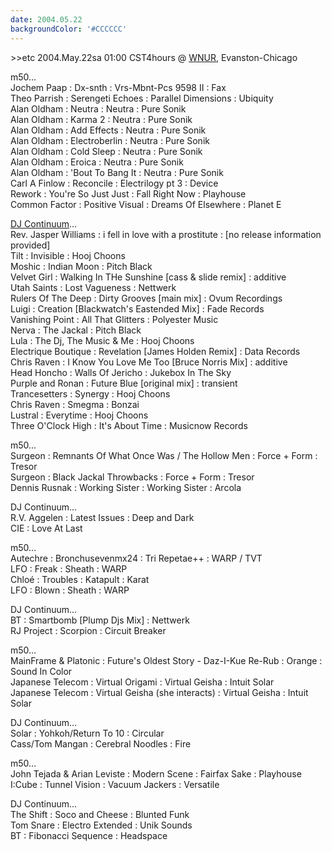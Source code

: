 ```yaml
---
date: 2004.05.22
backgroundColor: '#CCCCCC'
---
```


\>>etc 2004.May.22sa 01:00 CST4hours @ [WNUR](http://www.wnur.org/), Evanston-Chicago  

m50...  
Jochem Paap : Dx-snth : Vrs-Mbnt-Pcs 9598 II : Fax  
Theo Parrish : Serengeti Echoes : Parallel Dimensions : Ubiquity  
Alan Oldham : Neutra : Neutra : Pure Sonik  
Alan Oldham : Karma 2 : Neutra : Pure Sonik  
Alan Oldham : Add Effects : Neutra : Pure Sonik  
Alan Oldham : Electroberlin : Neutra : Pure Sonik  
Alan Oldham : Cold Sleep : Neutra : Pure Sonik  
Alan Oldham : Eroica : Neutra : Pure Sonik  
Alan Oldham : 'Bout To Bang It : Neutra : Pure Sonik  
Carl A Finlow : Reconcile : Electrilogy pt 3 : Device  
Rework : You're So Just Just : Fall Right Now : Playhouse  
Common Factor : Positive Visual : Dreams Of Elsewhere : Planet E  

[DJ Continuum](http://patrick.wcks.org/)...  
Rev. Jasper Williams : i fell in love with a prostitute : \[no release information provided\]  
Tilt : Invisible : Hooj Choons  
Moshic : Indian Moon : Pitch Black  
Velvet Girl : Walking In THe Sunshine \[cass & slide remix\] : additive  
Utah Saints : Lost Vagueness : Nettwerk  
Rulers Of The Deep : Dirty Grooves \[main mix\] : Ovum Recordings  
Luigi : Creation \[Blackwatch's Eastended Mix\] : Fade Records  
Vanishing Point : All That Glitters : Polyester Music  
Nerva : The Jackal : Pitch Black  
Lula : The Dj, The Music & Me : Hooj Choons  
Electrique Boutique : Revelation \[James Holden Remix\] : Data Records  
Chris Raven : I Know You Love Me Too \[Bruce Norris Mix\] : additive  
Head Honcho : Walls Of Jericho : Jukebox In The Sky  
Purple and Ronan : Future Blue \[original mix\] : transient  
Trancesetters : Synergy : Hooj Choons  
Chris Raven : Smegma : Bonzai  
Lustral : Everytime : Hooj Choons  
Three O'Clock High : It's About Time : Musicnow Records  

m50...  
Surgeon : Remnants Of What Once Was / The Hollow Men : Force + Form : Tresor  
Surgeon : Black Jackal Throwbacks : Force + Form : Tresor  
Dennis Rusnak : Working Sister : Working Sister : Arcola  

DJ Continuum...  
R.V. Aggelen : Latest Issues : Deep and Dark  
CIE : Love At Last  

m50...  
Autechre : Bronchusevenmx24 : Tri Repetae++ : WARP / TVT  
LFO : Freak : Sheath : WARP  
Chloé : Troubles : Katapult : Karat  
LFO : Blown : Sheath : WARP  

DJ Continuum...  
BT : Smartbomb \[Plump Djs Mix\] : Nettwerk  
RJ Project : Scorpion : Circuit Breaker  

m50...  
MainFrame & Platonic : Future's Oldest Story - Daz-I-Kue Re-Rub : Orange : Sound In Color  
Japanese Telecom : Virtual Origami : Virtual Geisha : Intuit Solar  
Japanese Telecom : Virtual Geisha (she interacts) : Virtual Geisha : Intuit Solar  

DJ Continuum...  
Solar : Yohkoh/Return To 10 : Circular  
Cass/Tom Mangan : Cerebral Noodles : Fire  

m50...  
John Tejada & Arian Leviste : Modern Scene : Fairfax Sake : Playhouse  
I:Cube : Tunnel Vision : Vacuum Jackers : Versatile  

DJ Continuum...  
The Shift : Soco and Cheese : Blunted Funk  
Tom Snare : Electro Extended : Unik Sounds  
BT : Fibonacci Sequence : Headspace